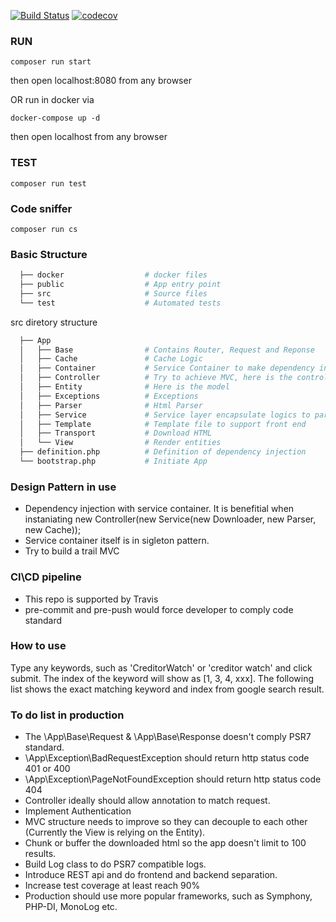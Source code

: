 [![Build Status](https://travis-ci.org/jp928/CreditorWatch.svg?branch=master)](https://travis-ci.org/jp928/CreditorWatch)
[![codecov](https://codecov.io/gh/jp928/CreditorWatch/branch/master/graph/badge.svg)](https://codecov.io/gh/jp928/CreditorWatch)

### RUN

```
composer run start
```

then open localhost:8080 from any browser

OR run in docker via

```
docker-compose up -d
```

then open localhost from any browser


### TEST

```
composer run test
```

### Code sniffer

```
composer run cs
```

### Basic Structure

```bash
  ├── docker                  # docker files
  ├── public                  # App entry point
  ├── src                     # Source files
  └── test                    # Automated tests
```
  src diretory structure
```bash
  ├── App                   
  │   ├── Base                # Contains Router, Request and Reponse
  │   ├── Cache               # Cache Logic
  │   ├── Container           # Service Container to make dependency injection easier
  │   ├── Controller          # Try to achieve MVC, here is the controller
  │   ├── Entity              # Here is the model
  │   ├── Exceptions          # Exceptions
  │   ├── Parser              # Html Parser
  │   ├── Service             # Service layer encapsulate logics to parse Html thereby make controller decouples from others
  │   ├── Template            # Template file to support front end
  │   ├── Transport           # Download HTML
  │   └── View                # Render entities
  ├── definition.php          # Definition of dependency injection   
  └── bootstrap.php           # Initiate App
```

### Design Pattern in use

* Dependency injection with service container. It is benefitial when instaniating new Controller(new Service(new Downloader, new Parser, new Cache));
* Service container itself is in sigleton pattern.
* Try to build a trail MVC


### CI\CD pipeline
* This repo is supported by Travis
* pre-commit and pre-push would force developer to comply code standard

### How to use

Type any keywords, such as 'CreditorWatch' or 'creditor watch' and click submit. The index of the keyword will show as [1, 3, 4, xxx]. The following list shows the exact matching keyword and index from google search result.

### To do list in production

* The \App\Base\Request & \App\Base\Response doesn't comply PSR7 standard.
* \App\Exception\BadRequestException should return http status code 401 or 400
* \App\Exception\PageNotFoundException should return http status code 404
* Controller ideally should allow annotation to match request.
* Implement Authentication
* MVC structure needs to improve so they can decouple to each other (Currently the View is relying on the Entity).
* Chunk or buffer the downloaded html so the app doesn't limit to 100 results.
* Build Log class to do PSR7 compatible logs.
* Introduce REST api and do frontend and backend separation.
* Increase test coverage at least reach 90%
* Production should use more popular frameworks, such as Symphony, PHP-DI, MonoLog etc.

